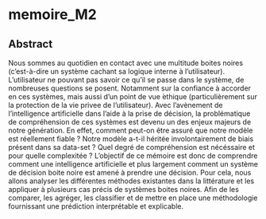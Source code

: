 # memoire_M2
## Abstract
Nous sommes au quotidien en contact avec une multitude boites noires (c’est-à-dire un système cachant sa logique interne à l’utilisateur). L’utilisateur ne pouvant pas savoir ce qu’il se passe dans le système, de nombreuses questions se posent. Notamment sur la confiance à accorder en ces systèmes, mais aussi d’un point de vue  ́ethique (particulièrement sur la protection de la vie privee de l’utilisateur).
Avec l’avènement de l’intelligence artificielle dans l’aide à la prise de décision, la problématique de compréhension de ces systèmes est devenu un des enjeux majeurs de notre génération. En effet, comment peut-on être assuré que notre modèle est réellement fiable ? Notre modèle a-t-il héritée involontairement de biais présent dans sa data-set ? Quel degré de compréhension est nécéssaire et pour quelle complexitée ?
L’objectif de ce mémoire est donc de comprendre comment une intelligence artificielle et plus largement comment un système de décision boite noire est amené à prendre une décision. Pour cela, nous allons analyser les différentes méthodes existantes dans la littérature et les appliquer à plusieurs cas précis de systèmes boites noires. Afin de les comparer, les agréger, les classifier et de mettre en place une méthodologie fournissant une prédiction interprétable et explicable.
